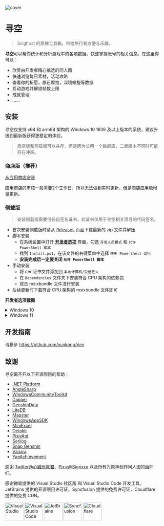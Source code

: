 ![cover](https://file.xunkong.cc/static/repo/xunkong/cover.webp)

# 寻空

> Scighost 的原神工具箱，带给旅行者方便与乐趣。

**寻空**可以帮你统计和分析游戏中的各项数据，快速掌握账号的相关信息。在这里你可以：

- 欣赏由开发者精心挑选的同人图
- 快速浏览每日素材，活动攻略
- 查看你的祈愿，原石摩拉，深境螺旋等数据
- 启动游戏并解锁帧数上限
- 成就管理
- ……

## 安装

寻空仅支持 x64 和 arm64 架构的 Windows 10 1809 及以上版本的系统，建议升级到最新版获得更稳定的体验。

> 商店版和侧载版可以共存，但是因为公用一个数据库，二者版本不同时可能存在冲突。

### 商店版（推荐）

[从应用商店安装](https://www.microsoft.com/store/apps/9N2SVG0JMT12)

应用商店的审核一般需要2个工作日，所以无法做到实时更新，但是商店应用能增量更新。

### 侧载版

> 安装侧载版需要信任自签名证书，此证书仅用于寻空相关项目的代码签名。

- 首次安装侧载版时请从 [Releases](https://github.com/xunkong/xunkong/releases) 页面下载最新的 zip 文件并解压
- 脚本安装
  - 在系统设置中打开 [**开发者选项**](ms-settings:developers) 界面，勾选 `开发人员模式` 和 `允许 PowerShell 脚本`
  - 找到 `Install.ps1`，在该文件的右键菜单中选择 `使用 PowerShell 运行`
  - **安装完成后一定要关闭 `允许 PowerShell 脚本`**
- 手动安装
  - 将 cer 证书文件添加到 `本地计算机/受信任人`
  - 在 `Dependencies` 文件夹下安装符合 CPU 架构的依赖包
  - 双击 msixbundle 文件进行安装
- 后续更新时下载符合 CPU 架构的 msixbundle 文件即可

**开发者选项截图**

<details>
<summary>Windows 10</summary>

![dev-setting-win10](https://file.xunkong.cc/static/repo/xunkong/dev-setting-win10.webp)

</details>

<details>
<summary>Windows 11</summary>

![dev-setting-win11](https://file.xunkong.cc/static/repo/xunkong/dev-setting-win11.webp)

</details>

## 开发指南

请移步 https://github.com/xunkong/dev

## 致谢

寻空离不开以下开源项目的帮助：

- [.NET Platform](https://github.com/dotnet)
- [AngleSharp](https://github.com/AngleSharp/AngleSharp)
- [WindowsCommunityToolkit](https://github.com/CommunityToolkit/WindowsCommunityToolkit)
- [Dapper](https://github.com/DapperLib/Dapper)
- [GenshinData](https://github.com/Dimbreath/GenshinData)
- [LiteDB](https://github.com/mbdavid/LiteDB)
- [Mapster](https://github.com/MapsterMapper/Mapster)
- [WindowsAppSDK](https://github.com/microsoft/WindowsAppSDK)
- [MiniExcel](https://github.com/MiniExcel/MiniExcel)
- [Octokit](https://github.com/octokit/octokit.net)
- [PixivApi](https://github.com/Scighost/PixivApi)
- [Serilog](https://github.com/serilog/serilog)
- [Snap Genshin](https://github.com/DGP-Studio/Snap.Genshin)
- [Vanara](https://github.com/dahall/Vanara)
- [YaeAchievement](https://github.com/HolographicHat/YaeAchievement)

感谢 [Twitter@心臓弱眞君](https://twitter.com/xinzoruo)、[Pixiv@Sigrixxx](https://www.pixiv.net/users/7861320) 以及所有为原神创作同人图的画师们。

感谢微软提供的 Visual Studio 社区版 和 Visual Studio Code 开发工具，JetBrains 提供的开源项目许可证，Syncfusion 提供的免费许可证，Cloudflare 提供的免费 CDN。

<div>
    <img alt="Visual Studio" src="https://file.xunkong.cc/static/repo/xunkong/Visual_Studio_Icon_2019.svg" height="60" />
    <img alt="Visual Studio Code" src="https://file.xunkong.cc/static/repo/xunkong/Visual_Studio_Code_1.35_icon.svg" height="60" />
    <img alt="JetBrains" src="https://file.xunkong.cc/static/repo/xunkong/JetBrains_Logo_2016.svg" height="60" />
    <img alt="Syncfusion" src="https://file.xunkong.cc/static/repo/xunkong/syncfusion.png" height="60" />
    <img alt="Cloudflare" src="https://file.xunkong.cc/static/repo/xunkong/Cloudflare_logo.svg" height="60" />
</div>
